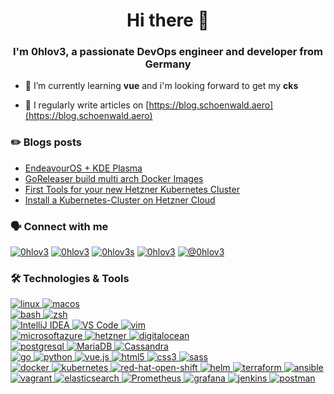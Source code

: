 <h1 align="center">Hi there 👋</h1>
<h3 align="center">I'm 0hlov3, a passionate DevOps engineer and developer from Germany</h3>

- 🌱 I’m currently learning **vue** and i'm looking forward to get my **cks**

- 📝 I regularly write articles on [https://blog.schoenwald.aero](https://blog.schoenwald.aero)

### ✏️ Blogs posts
<!-- BLOG-POST-LIST:START -->
- [EndeavourOS + KDE Plasma](https://0hlov3.medium.com/endeavouros-kde-plasma-9a663ec222ae?source=rss-a27db1a58af0------2)
- [GoReleaser build multi arch Docker Images](https://0hlov3.medium.com/goreleaser-build-multi-arch-docker-images-8dd9a7903675?source=rss-a27db1a58af0------2)
- [First Tools for your new Hetzner Kubernetes Cluster](https://faun.pub/first-tools-for-your-new-hetzner-kubernetes-cluster-3f1108346d56?source=rss-a27db1a58af0------2)
- [Install a Kubernetes-Cluster on Hetzner Cloud](https://faun.pub/install-a-kubernetes-cluster-on-hetzner-cloud-200d4fb6a423?source=rss-a27db1a58af0------2)
<!-- BLOG-POST-LIST:END -->

### 🗣️ Connect with me
<p align="left">
<a href="https://matrix.to/#/@0hlov3:fsociety.social" target="blank"><img src="https://img.shields.io/badge/Chat-Matrix-informational?style=flat&logo=matrix&logoColor=white&color=2bbc8a" alt="0hlov3" /></a>
<a href="https://chaos.social/@0hlov3" target="blank"><img src="https://img.shields.io/badge/Microblogging-Mastodon-informational?style=flat&logo=linux&logoColor=white&color=2bbc8a" alt="0hlov3" /></a> 
<a href="https://twitter.com/0hlov3s" target="blank"><img src="https://img.shields.io/badge/Microblogging-X-informational?style=flat&logo=x&logoColor=white&color=2bbc8a" alt="0hlov3s" /></a>
<a href="https://linkedin.com/in/0hlov3" target="blank"><img src="https://img.shields.io/badge/Microblogging-LinkedIn-informational?style=flat&logo=linkedin&logoColor=white&color=2bbc8a" alt="0hlov3" /></a>
<a href="https://blog.schoenwald.aero" target="blank"><img src="https://img.shields.io/badge/Blogging-Medium-informational?style=flat&logo=medium&logoColor=white&color=2bbc8a" alt="@0hlov3" /></a>
</p>

### 🛠️ Technologies & Tools
<p align="left">
 <a href="https://www.linux.org/" target="_blank" rel="noreferrer"> <img src="https://img.shields.io/badge/OS-Linux-informational?style=flat&logo=linux&logoColor=white&color=2bbc8a" alt="linux" /> </a> 
 <a href="https://www.apple.com/macos/" target="_blank" rel="noreferrer"> <img src="https://img.shields.io/badge/OS-MacOS-informational?style=flat&logo=macos&logoColor=white&color=2bbc8a" alt="macos" /> </a>
 <br />
 <a href="https://www.gnu.org/software/bash/"  target="_blank" rel="noreferrer"> <img src="https://img.shields.io/badge/Shell-Bash-informational?style=flat&logo=gnu-bash&logoColor=white&color=2bbc8a" alt="bash" /> </a> 
 <a href="https://www.zsh.org/"  target="_blank" rel="noreferrer"> <img src="https://img.shields.io/badge/Shell-ZSH-informational?style=flat&logo=zsh&logoColor=white&color=2bbc8a" alt="zsh" /> </a> 
 <br />
 <a href="https://www.jetbrains.com/idea/" target="_blank" rel="noreferrer"> <img src="https://img.shields.io/badge/Editor-IntelliJ_IDEA-informational?style=flat&logo=intellij-idea&logoColor=white&color=2bbc8a" alt="IntelliJ IDEA" /> </a>
 <a href="https://code.visualstudio.com/" target="_blank" rel="noreferrer"> <img src="https://img.shields.io/badge/Editor-VS_Code-informational?style=flat&logo=Visual-Studio-Code&logoColor=white&color=2bbc8a" alt="VS Code" /> </a> 
 <a href="https://www.vim.org/" target="_blank" rel="noreferrer"> <img src="https://img.shields.io/badge/Editor-Vim-informational?style=flat&logo=vim&logoColor=white&color=2bbc8a" alt="vim" /> </a>
 <br />
 <a href="https://portal.azure.com/" target="_blank" rel="noreferrer"> <img src="https://img.shields.io/badge/Cloud-Azure-informational?style=flat&logo=microsoftazure&logoColor=white&color=2bbc8a" alt="microsoftazure" /> </a> 
 <a href="https://www.hetzner.com/cloud/" target="_blank" rel="noreferrer"> <img src="https://img.shields.io/badge/Cloud-Hetzner-informational?style=flat&logo=hetzner&logoColor=white&color=2bbc8a" alt="hetzner" /> </a> 
 <a href="https://www.digitalocean.com/"  target="_blank" rel="noreferrer"> <img src="https://img.shields.io/badge/Cloud-Digital_Ocean-informational?style=flat&logo=digitalocean&logoColor=white&color=2bbc8a" alt="digitalocean" /> </a>
 <br />
 <a href="https://www.postgresql.org/"  target="_blank" rel="noreferrer"> <img src="https://img.shields.io/badge/Tools-PostgreSQL-informational?style=flat&logo=postgresql&logoColor=white&color=2bbc8a" alt="postgresql" /> </a> 
 <a href="https://mariadb.org/"  target="_blank" rel="noreferrer"> <img src="https://img.shields.io/badge/Tools-MariaDB-informational?style=flat&logo=mariadb&logoColor=white&color=2bbc8a" alt="MariaDB" /> </a> 
 <a href="https://cassandra.apache.org/"  target="_blank" rel="noreferrer"> <img src="https://img.shields.io/badge/Tools-Cassandra-informational?style=flat&logo=apachecassandra&logoColor=white&color=2bbc8a" alt="Cassandra" /> </a>
 <br />
 <a href="https://golang.org" target="_blank" rel="noreferrer"> <img src="https://img.shields.io/badge/Code-Golang-informational?style=flat&logo=go&logoColor=white&color=2bbc8a" alt="go" /> </a> 
 <a href="https://www.python.org/" target="_blank" rel="noreferrer"> <img src="https://img.shields.io/badge/Code-Python-informational?style=flat&logo=python&logoColor=white&color=2bbc8a" alt="python" /> </a>
 <a href="https://vuejs.org/" target="_blank" rel="noreferrer"> <img src="https://img.shields.io/badge/Code-Vue-informational?style=flat&logo=vue.js&logoColor=white&color=2bbc8a" alt="vue.js" /> </a>
 <a href="https://www.w3.org/html/" target="_blank" rel="noreferrer"> <img src="https://img.shields.io/badge/Code-html5-informational?style=flat&logo=html5&logoColor=white&color=2bbc8a" alt="html5" /> </a> 
 <a href="https://www.w3schools.com/css/" target="_blank" rel="noreferrer"> <img src="https://img.shields.io/badge/Code-css3-informational?style=flat&logo=css3&logoColor=white&color=2bbc8a" alt="css3" /> </a> 
 <a href="https://sass-lang.com" target="_blank" rel="noreferrer"> <img src="https://img.shields.io/badge/Code-sass-informational?style=flat&logo=sass&logoColor=white&color=2bbc8a" alt="sass" /> </a> 
 <br />
 <a href="https://www.docker.com/"  target="_blank" rel="noreferrer"> <img src="https://img.shields.io/badge/Tools-Docker-informational?style=flat&logo=docker&logoColor=white&color=2bbc8a" alt="docker" /> </a> 
 <a href="https://kubernetes.io/"  target="_blank" rel="noreferrer"> <img src="https://img.shields.io/badge/Tools-Kubernetes-informational?style=flat&logo=kubernetes&logoColor=white&color=2bbc8a" alt="kubernetes" /> </a> 
 <a href="https://www.redhat.com/en/technologies/cloud-computing/openshift"  target="_blank" rel="noreferrer"> <img src="https://img.shields.io/badge/Tools-Red_Hat_OpenShift-informational?style=flat&logo=red-hat-open-shift&logoColor=white&color=2bbc8a" alt="red-hat-open-shift" /> </a> 
 <a href="https://helm.sh"  target="_blank" rel="noreferrer"> <img src="https://img.shields.io/badge/Tools-Helm-informational?style=flat&logo=helm&logoColor=white&color=2bbc8a" alt="helm" /> </a>
 <a href="https://www.terraform.io/"  target="_blank" rel="noreferrer"> <img src="https://img.shields.io/badge/Tools-Terraformt-informational?style=flat&logo=terraform&logoColor=white&color=2bbc8a" alt="terraform" /> </a> 
 <a href="https://www.ansible.com/"  target="_blank" rel="noreferrer"> <img src="https://img.shields.io/badge/Tools-Ansible-informational?style=flat&logo=ansible&logoColor=white&color=2bbc8a" alt="ansible" /> </a> 
 <a href="https://www.vagrantup.com/"  target="_blank" rel="noreferrer"> <img src="https://img.shields.io/badge/Tools-Vagrant-informational?style=flat&logo=vagrant&logoColor=white&color=2bbc8a" alt="vagrant" /> </a>
 <a href="https://www.elastic.co" target="_blank" rel="noreferrer"> <img src="https://img.shields.io/badge/Tools-Elasticsearch-informational?style=flat&logo=elasticstack&logoColor=white&color=2bbc8a" alt="elasticsearch" /> </a> 
 <a href="https://prometheus.io" target="_blank" rel="noreferrer"> <img src="https://img.shields.io/badge/Tools-Prometheus-informational?style=flat&logo=prometheus&logoColor=white&color=2bbc8a" alt="Prometheus" /> </a> 
 <a href="https://grafana.com" target="_blank" rel="noreferrer"> <img src="https://img.shields.io/badge/Tools-Grafana-informational?style=flat&logo=grafana&logoColor=white&color=2bbc8a" alt="grafana" /> </a> 
 <a href="https://www.jenkins.io" target="_blank" rel="noreferrer"> <img src="https://img.shields.io/badge/Tools-Jenkins-informational?style=flat&logo=jenkins&logoColor=white&color=2bbc8a" alt="jenkins" /> </a>
 <a href="https://postman.com" target="_blank" rel="noreferrer"> <img src="https://img.shields.io/badge/Tools-Postman-informational?style=flat&logo=postman&logoColor=white&color=2bbc8a" alt="postman" /> </a> 
 <br />
</p>
